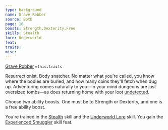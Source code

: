 ```yaml
---
type: background
name: Grave Robber 
source: BotD
page: 16
boosts: Strength,Dexterity,Free
skills: Stealth
lore: Underworld
feat: 
traits: 
misc: 
---
```


[Grave Robber](###%20Grave%20Robber)
`=this.traits`


Resurrectionist. Body snatcher. No matter what you're called, you know where the bodies are buried, and how many coins they'll fetch when dug up. Adventuring comes naturally to you—in your mind dungeons are just oversized tombs—as does returning home with your loot [undetected](../Conditions/Undetected.md).

Choose two ability boosts. One must be to Strength or Dexterity, and one is a free ability boost.

You're trained in the [Stealth](Stealth) skill and the [Underworld Lore](Underworld%20Lore) skill. You gain the [Experienced Smuggler](Experienced%20Smuggler) skill feat.

